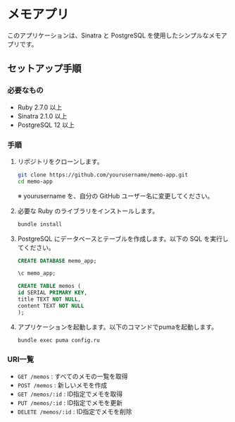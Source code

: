 # メモアプリ

このアプリケーションは、Sinatra と PostgreSQL を使用したシンプルなメモアプリです。

## セットアップ手順

### 必要なもの

- Ruby 2.7.0 以上
- Sinatra 2.1.0 以上
- PostgreSQL 12 以上

### 手順

1. リポジトリをクローンします。

   ```zsh
   git clone https://github.com/yourusername/memo-app.git
   cd memo-app
   ```

   ※ yourusername を、自分の GitHub ユーザー名に変更してください。

2. 必要な Ruby のライブラリをインストールします。

   ```zsh
   bundle install
   ```

3. PostgreSQL にデータベースとテーブルを作成します。以下の SQL を実行してください。

   ```sql
   CREATE DATABASE memo_app;

   \c memo_app;

   CREATE TABLE memos (
   id SERIAL PRIMARY KEY,
   title TEXT NOT NULL,
   content TEXT NOT NULL
   );
   ```

4. アプリケーションを起動します。以下のコマンドでpumaを起動します。

    ```zsh
    bundle exec puma config.ru
    ```

### URI一覧

- `GET /memos` : すべてのメモの一覧を取得
- `POST /memos` : 新しいメモを作成
- `GET /memos/:id` : ID指定でメモを取得
- `PUT /memos/:id` : ID指定でメモを更新
- `DELETE /memos/:id` : ID指定でメモを削除
